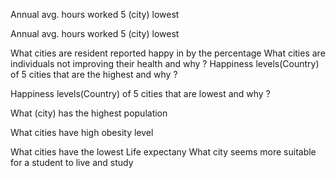 Annual avg. hours worked 5 (city) lowest 

Annual avg. hours worked 5 (city) lowest 

What cities are resident reported happy in by the percentage 
What cities are individuals not improving their health and why ?
Happiness levels(Country) of 5 cities that are the highest and why ?

Happiness levels(Country) of 5 cities that are lowest and why ?

What (city) has the highest population

What cities have high obesity level 

What cities have the lowest 
 Life expectany
What city seems more suitable for a                                                                                                                                                                                                                                                                                                                                                                                                                                                                                                                                                                                                                                                                                                                                                                                                                                                                                                                                                                                                                                                                                                                                                            student to live and study 


